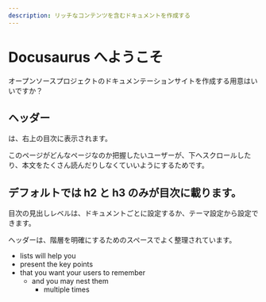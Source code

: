 ```yaml
---
description: リッチなコンテンツを含むドキュメントを作成する
---
```


# Docusaurus へようこそ

オープンソースプロジェクトのドキュメンテーションサイトを作成する用意はいいですか？

## ヘッダー

は、右上の目次に表示されます。

このページがどんなページなのか把握したいユーザーが、下へスクロールしたり、本文をたくさん読んだりしなくていいようにするためです。

## デフォルトでは h2 と h3 のみが目次に載ります。

目次の見出しレベルは、ドキュメントごとに設定するか、テーマ設定から設定できます。

ヘッダーは、階層を明確にするためのスペースでよく整理されています。

- lists will help you
- present the key points
- that you want your users to remember
  - and you may nest them
    - multiple times

